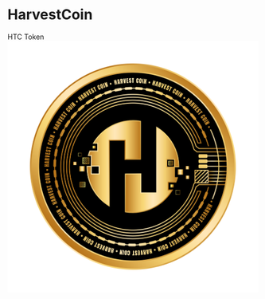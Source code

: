 # HarvestCoin
HTC Token
![Image text](https://github.com/HTC-BAF/HarvestCoin/blob/main/Logo/htccoin_token.png)
